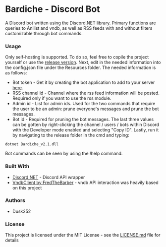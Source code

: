 # Bardiche - Discord Bot

A Discord bot written using the Discord.NET library. Primary functions are queries to Anilist and vndb, as well as RSS feeds with and without filters customizable through bot commands.

### Usage

Only self-hosting is supported. To do so, feel free to copile the project yourself or use the [release version](https://github.com/Dusk252/Bardiche_v2.1/tree/master/bin/Release/Bardiche2.1_release).
Next, edit in the needed information into the config.json file under the Resources folder.
The needed information is as follows:
* Bot token - Get it by creating the bot application to add to your server [here](https://discordapp.com/developers/applications/me).
* RSS channel id - Channel where the rss feed information will be posted. Required only if you want to use the rss module.
* Admin id - List for admin ids. Used for the two commands that require the user to be an admin: prune everyone's messages and prune the bot messages.
* Bot id - Required for pruning the bot messages.
The last three values can be gotten by right-clicking the channel / users / bots within Discord with the Developer mode enabled and selecting "Copy ID".
Lastly, run it by navigating to the release folder in the cmd and typing:
```
dotnet Bardiche_v2.1.dll
```

Bot commands can be seen by using the !help command.

### Built With

* [Discord.NET](https://github.com/RogueException/Discord.Net) - Discord API wrapper
* [VndbClient by FredTheBarber](https://github.com/FredTheBarber/VndbClient) - vndb API interaction was heavily based on this project

### Authors

* Dusk252

### License

This project is licensed under the MIT License - see the [LICENSE.md](LICENSE.md) file for details

